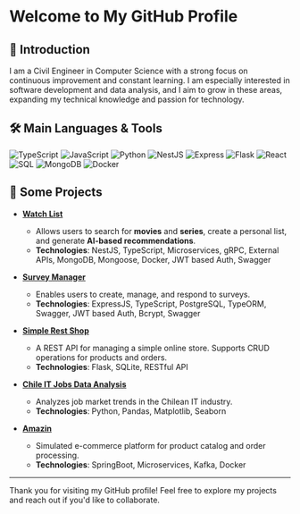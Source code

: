 # Welcome to My GitHub Profile

## 👋 Introduction
I am a Civil Engineer in Computer Science with a strong focus on continuous improvement and constant learning. I am especially interested in software development and data analysis, and I aim to grow in these areas, expanding my technical knowledge and passion for technology.

## 🛠️ Main Languages & Tools
<p align="left">
  <img src="https://img.shields.io/badge/TypeScript-007ACC?style=for-the-badge&logo=typescript&logoColor=white" alt="TypeScript" />
  <img src="https://img.shields.io/badge/JavaScript-F7DF1E?style=for-the-badge&logo=javascript&logoColor=black" alt="JavaScript" />
  <img src="https://img.shields.io/badge/Python-3776AB?style=for-the-badge&logo=python&logoColor=white" alt="Python" />
  <img src="https://img.shields.io/badge/NestJS-E0234E?style=for-the-badge&logo=nestjs&logoColor=white" alt="NestJS" />
  <img src="https://img.shields.io/badge/Express-000000?style=for-the-badge&logo=express&logoColor=white" alt="Express" />
  <img src="https://img.shields.io/badge/Flask-000000?style=for-the-badge&logo=flask&logoColor=white" alt="Flask" />
  <img src="https://img.shields.io/badge/React-61DAFB?style=for-the-badge&logo=react&logoColor=black" alt="React" />
  <img src="https://img.shields.io/badge/SQL-4479A1?style=for-the-badge&logo=postgresql&logoColor=white" alt="SQL" />
  <img src="https://img.shields.io/badge/MongoDB-47A248?style=for-the-badge&logo=mongodb&logoColor=white" alt="MongoDB" />
  <img src="https://img.shields.io/badge/Docker-2496ED?style=for-the-badge&logo=docker&logoColor=white" alt="Docker" />
</p>

## 🚀 Some Projects
- **[Watch List](https://github.com/WatchListProject)**  
   - Allows users to search for **movies** and **series**, create a personal list, and generate **AI-based recommendations**.
   - **Technologies**: NestJS, TypeScript, Microservices, gRPC, External APIs, MongoDB, Mongoose, Docker, JWT based Auth, Swagger

- **[Survey Manager](https://github.com/JeAntonioLopez/Survey-Manager)**  
   - Enables users to create, manage, and respond to surveys.
   - **Technologies**: ExpressJS, TypeScript, PostgreSQL, TypeORM, Swagger, JWT based Auth, Bcrypt, Swagger
 
- **[Simple Rest Shop](https://github.com/JeAntonioLopez/flask-store-rest)**  
   - A REST API for managing a simple online store. Supports CRUD operations for products and orders.
   - **Technologies**: Flask, SQLite, RESTful API

- **[Chile IT Jobs Data Analysis](https://github.com/JeAntonioLopez/Jobs_DA_Project)**  
   - Analyzes job market trends in the Chilean IT industry.
   - **Technologies**: Python, Pandas, Matplotlib, Seaborn

- **[Amazin](https://github.com/JeAntonioLopez/e-commerce-microservices-springboot-kafka)**  
   - Simulated e-commerce platform for product catalog and order processing.
   - **Technologies**: SpringBoot, Microservices, Kafka, Docker

---

Thank you for visiting my GitHub profile! Feel free to explore my projects and reach out if you'd like to collaborate.
